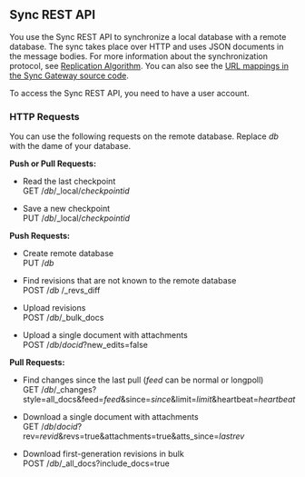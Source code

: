 ## Sync REST API

You use the Sync REST API to synchronize a local database with a remote database. The sync takes place over HTTP and uses JSON documents in the message bodies. For more information about the synchronization protocol, see [Replication Algorithm](https://github.com/couchbase/couchbase-lite-ios/wiki/Replication-Algorithm). You can also see the [URL mappings in the Sync Gateway source code](https://github.com/couchbase/sync_gateway/blob/master/src/github.com/couchbaselabs/sync_gateway/rest/routing.go).

To access the Sync REST API, you need to have a user account.


### HTTP Requests

You can use the following requests on the remote database. Replace *db* with the dame of your database.

**Push or Pull Requests:**

* Read the last checkpoint  
		GET /*db*/_local/*checkpointid*

* Save a new checkpoint  
		PUT /*db*/_local/*checkpointid*


**Push Requests:**

* Create remote database  
		PUT /*db*

* Find revisions that are not known to the remote database  
		POST /*db* /_revs_diff

* Upload revisions  
		POST /*db*/_bulk_docs

* Upload a single document with attachments  
		POST /*db*/_docid_?new_edits=false 


**Pull Requests:**

* Find changes since the last pull (_feed_ can be normal or longpoll)  
		GET /*db*/_changes?style=all_docs&feed=*feed*&since=*since*&limit=*limit*&heartbeat=*heartbeat*

* Download a single document with attachments  
		GET /*db*/*docid*?rev=*revid*&revs=true&attachments=true&atts_since=*lastrev* 

* Download first-generation revisions in bulk  
POST /*db*/_all_docs?include_docs=true